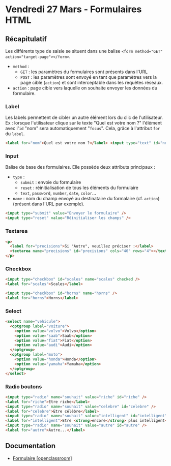 # Vendredi 27 Mars - Formulaires HTML

## Récapitulatif

Les différents type de saisie se situent dans une balise `<form method="GET" action="target-page"></form>`.

- `method` :
  - `GET` : les paramètres du formulaires sont présents dans l'URL
  - `POST` : les paramètres sont envoyé en tant que paramètres vers la page cible (`action`) et sont interceptable dans les requêtes réseaux.
- `action` : page cible vers laquelle on souhaite envoyer les données du formulaire.

### Label

Les labels permettent de cibler un autre élément lors du clic de l'utilisateur.
Ex : lorsque l'utilisateur clique sur le texte "Quel est votre nom ?" l'élément avec l'`id` "nom" sera automatiquement "`focus`". Cela, grâce à l'attribut `for` du `label`.

```html
<label for="nom">Quel est votre nom ?</label> <input type="text" id="nom" />
```

### Input

Balise de base des formulaires. Elle possède deux attributs principaux :

- `type` :
  - `submit` : envoie du formulaire
  - `reset` : réinitialisation de tous les éléments du formulaire
  - `text`, `password`, `number`, `date`, `color`...
- `name` : nom du champ envoyé au destinataire du formalaire (cf. `action`) (présent dans l'URL par exemple).

```html
<input type="submit" value="Envoyer le formulaire" />
<input type="reset" value="Réinitialiser les champs" />
```

### Textarea

```html
<p>
  <label for="precisions">Si "Autre", veuillez préciser :</label>
  <textarea name="precisions" id="precisions" cols="40" rows="4"></textarea>
</p>
```

### Checkbox

```html
<input type="checkbox" id="scales" name="scales" checked />
<label for="scales">Scales</label>

<input type="checkbox" id="horns" name="horns" />
<label for="horns">Horns</label>
```

### Select

```html
<select name="vehicule">
  <optgroup label="voiture">
    <option value="volvo">Volvo</option>
    <option value="saab">Saab</option>
    <option value="fiat">Fiat</option>
    <option value="audi">Audi</option>
  </optgroup>
  <optgroup label="moto">
    <option value="honda">Honda</option>
    <option value="yamaha">Yamaha</option>
  </optgroup>
</select>
```

### Radio boutons

```html
<input type="radio" name="souhait" value="riche" id="riche" />
<label for="riche">Etre riche</label>
<input type="radio" name="souhait" value="celebre" id="celebre" />
<label for="celebre">Etre célèbre</label>
<input type="radio" name="souhait" value="intelligent" id="intelligent" />
<label for="intelligent">Etre <strong>encore</strong> plus intelligent</label>
<input type="radio" name="souhait" value="autre" id="autre" />
<label for="autre">Autre...</label>
```

## Documentation

- [Formulaire [openclassroom]](https://openclassrooms.com/fr/courses/1603881-apprenez-a-creer-votre-site-web-avec-html5-et-css3/1607171-creez-des-formulaires)
